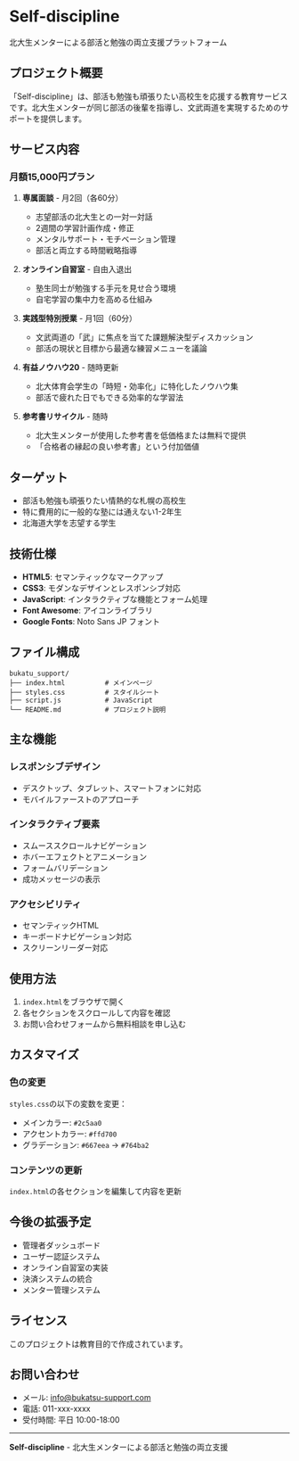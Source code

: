 # Self-discipline

北大生メンターによる部活と勉強の両立支援プラットフォーム

## プロジェクト概要

「Self-discipline」は、部活も勉強も頑張りたい高校生を応援する教育サービスです。北大生メンターが同じ部活の後輩を指導し、文武両道を実現するためのサポートを提供します。

## サービス内容

### 月額15,000円プラン

1. **専属面談** - 月2回（各60分）
   - 志望部活の北大生との一対一対話
   - 2週間の学習計画作成・修正
   - メンタルサポート・モチベーション管理
   - 部活と両立する時間戦略指導

2. **オンライン自習室** - 自由入退出
   - 塾生同士が勉強する手元を見せ合う環境
   - 自宅学習の集中力を高める仕組み

3. **実践型特別授業** - 月1回（60分）
   - 文武両道の「武」に焦点を当てた課題解決型ディスカッション
   - 部活の現状と目標から最適な練習メニューを議論

4. **有益ノウハウ20** - 随時更新
   - 北大体育会学生の「時短・効率化」に特化したノウハウ集
   - 部活で疲れた日でもできる効率的な学習法

5. **参考書リサイクル** - 随時
   - 北大生メンターが使用した参考書を低価格または無料で提供
   - 「合格者の縁起の良い参考書」という付加価値

## ターゲット

- 部活も勉強も頑張りたい情熱的な札幌の高校生
- 特に費用的に一般的な塾には通えない1-2年生
- 北海道大学を志望する学生

## 技術仕様

- **HTML5**: セマンティックなマークアップ
- **CSS3**: モダンなデザインとレスポンシブ対応
- **JavaScript**: インタラクティブな機能とフォーム処理
- **Font Awesome**: アイコンライブラリ
- **Google Fonts**: Noto Sans JP フォント

## ファイル構成

```
bukatu_support/
├── index.html          # メインページ
├── styles.css          # スタイルシート
├── script.js           # JavaScript
└── README.md           # プロジェクト説明
```

## 主な機能

### レスポンシブデザイン
- デスクトップ、タブレット、スマートフォンに対応
- モバイルファーストのアプローチ

### インタラクティブ要素
- スムーススクロールナビゲーション
- ホバーエフェクトとアニメーション
- フォームバリデーション
- 成功メッセージの表示

### アクセシビリティ
- セマンティックHTML
- キーボードナビゲーション対応
- スクリーンリーダー対応

## 使用方法

1. `index.html`をブラウザで開く
2. 各セクションをスクロールして内容を確認
3. お問い合わせフォームから無料相談を申し込む

## カスタマイズ

### 色の変更
`styles.css`の以下の変数を変更：
- メインカラー: `#2c5aa0`
- アクセントカラー: `#ffd700`
- グラデーション: `#667eea` → `#764ba2`

### コンテンツの更新
`index.html`の各セクションを編集して内容を更新

## 今後の拡張予定

- 管理者ダッシュボード
- ユーザー認証システム
- オンライン自習室の実装
- 決済システムの統合
- メンター管理システム

## ライセンス

このプロジェクトは教育目的で作成されています。

## お問い合わせ

- メール: info@bukatsu-support.com
- 電話: 011-xxx-xxxx
- 受付時間: 平日 10:00-18:00

---

**Self-discipline** - 北大生メンターによる部活と勉強の両立支援
